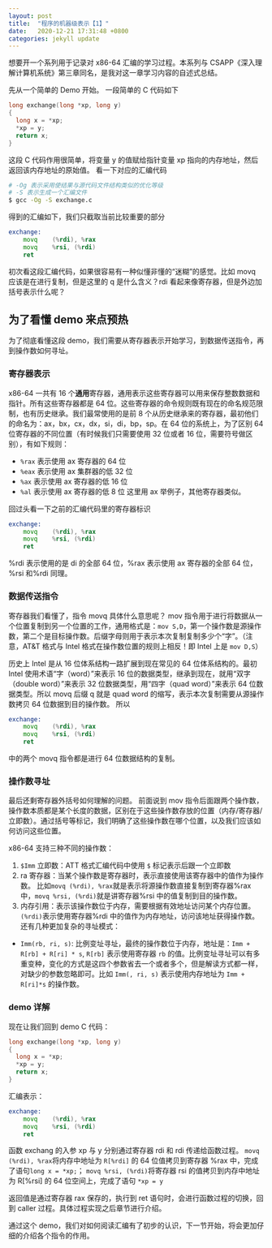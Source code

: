 ```yaml
---
layout: post
title:  "程序的机器级表示【1】"
date:   2020-12-21 17:31:48 +0800
categories: jekyll update
---
```

想要开一个系列用于记录对 x86-64 汇编的学习过程。本系列与 CSAPP《深入理解计算机系统》第三章同名，是我对这一章学习内容的自述式总结。

先从一个简单的 Demo 开始。
一段简单的 C 代码如下
```c
long exchange(long *xp, long y)
{
  long x = *xp;
  *xp = y;
  return x;
}
```
这段 C 代码作用很简单，将变量 y 的值赋给指针变量 xp 指向的内存地址，然后返回该内存地址的原始值。
看一下对应的汇编代码
```bash
# -Og 表示采用使结果与源代码文件结构类似的优化等级
# -S 表示生成一个汇编文件
$ gcc -Og -S exchange.c
```
得到的汇编如下，我们只截取当前比较重要的部分
```asm
exchange:
	movq	(%rdi), %rax
	movq	%rsi, (%rdi)
	ret
```
初次看这段汇编代码，如果很容易有一种似懂非懂的“迷糊”的感觉。比如 movq 应该是在进行复制，但是这里的 q 是什么含义？rdi 看起来像寄存器，但是外边加括号表示什么呢？

## 为了看懂 demo 来点预热
为了彻底看懂这段 demo，我们需要从寄存器表示开始学习，到数据传送指令，再到操作数如何寻址。

### 寄存器表示
x86-64 一共有 16 个**通用**寄存器，通用表示这些寄存器可以用来保存整数数据和指针。所有这些寄存器都是 64 位。这些寄存器的命令规则既有现在的命名规范限制，也有历史继承。我们最常使用的是前 8 个从历史继承来的寄存器，最初他们的命名为：ax，bx，cx，dx，si，di，bp，sp。在 64 位的系统上，为了区别 64 位寄存器的不同位置（有时候我们只需要使用 32 位或者 16 位，需要符号做区别），有如下规则：
  * `%rax` 表示使用 ax 寄存器的 64 位
  * `%eax` 表示使用 ax 集群器的低 32 位
  * `%ax` 表示使用 ax 寄存器的低 16 位
  * `%al` 表示使用 ax 寄存器的低 8 位
这里用 ax 举例子，其他寄存器类似。

回过头看一下之前的汇编代码里的寄存器标识
```asm
exchange:
	movq	(%rdi), %rax
	movq	%rsi, (%rdi)
	ret
```
%rdi 表示使用的是 di 的全部 64 位，%rax 表示使用 ax 寄存器的全部 64 位，%rsi 和%rdi 同理。
### 数据传送指令
寄存器我们看懂了，指令 movq 具体什么意思呢？
mov 指令用于进行将数据从一个位置复制到另一个位置的工作，通用格式是：`mov S,D`，第一个操作数是源操作数，第二个是目标操作数。后缀字母则用于表示本次复制复制多少个“字”。（注意，AT&T 格式与 Intel 格式在操作数位置的规则上相反！即 Intel 上是 `mov D,S`）

历史上 Intel 是从 16 位体系结构一路扩展到现在常见的 64 位体系结构的。最初 Intel 使用术语“字（word）”来表示 16 位的数据类型，继承到现在，就用“双字（double word）”来表示 32 位数据类型，用“四字（quad word）”来表示 64 位数据类型。所以 movq 后缀 q 就是 quad word 的缩写，表示本次复制需要从源操作数拷贝 64 位数据到目的操作数。
所以
```asm
exchange:
	movq	(%rdi), %rax
	movq	%rsi, (%rdi)
	ret
```
中的两个 movq 指令都是进行 64 位数据结构的复制。
### 操作数寻址
最后还剩寄存器外括号如何理解的问题。
前面说到 mov 指令后面跟两个操作数，操作数本质都是某个长度的数据，区别在于这些操作数存放的位置（内存/寄存器/立即数）。通过括号等标记，我们明确了这些操作数在哪个位置，以及我们应该如何访问这些位置。

x86-64 支持三种不同的操作数：
1. `$Imm` 立即数：ATT 格式汇编代码中使用 `$` 标记表示后跟一个立即数
2. ra 寄存器：当某个操作数是寄存器时，表示直接使用该寄存器中的值作为操作数。
比如`movq (%rdi), %rax`就是表示将源操作数直接复制到寄存器%rax 中，`movq %rsi, (%rdi)`就是讲寄存器%rsi 中的值复制到目的操作数。
3. 内存引用：表示该操作数位于内存，需要根据有效地址访问某个内存位置。
`(%rdi)`表示使用寄存器%rdi 中的值作为内存地址，访问该地址获得操作数。
还有几种更加复杂的寻址模式：
* `Imm(rb, ri, s)`: 比例变址寻址，最终的操作数位于内存，地址是：`Imm + R[rb] + R[ri] * s`, `R[rb]` 表示使用寄存器 `rb` 的值。比例变址寻址可以有多重变种，变化的方式是这四个参数省去一个或者多个，但是解读方式都一样，对缺少的参数忽略即可。比如 `Imm(, ri, s)` 表示使用内存地址为 `Imm + R[ri]*s` 的操作数。

### demo 详解
现在让我们回到 demo
C 代码：
```c
long exchange(long *xp, long y)
{
  long x = *xp;
  *xp = y;
  return x;
}
```
汇编表示：
```asm
exchange:
	movq	(%rdi), %rax
	movq	%rsi, (%rdi)
	ret
```
函数 exchang 的入参 xp 与 y 分别通过寄存器 rdi 和 rdi 传递给函数过程。
`movq (%rdi), %rax`将内存中地址为 `R[%rdi]` 的 64 位值拷贝到寄存器 %rax 中，完成了语句`long x = *xp;`；
`movq %rsi, (%rdi)`将寄存器 rsi 的值拷贝到内存中地址为 R[%rsi] 的 64 位空间上，完成了语句 `*xp = y`

返回值是通过寄存器 rax 保存的，执行到 ret 语句时，会进行函数过程的切换，回到 caller 过程。具体过程实现之后章节进行介绍。

通过这个 demo，我们对如何阅读汇编有了初步的认识，下一节开始，将会更加仔细的介绍各个指令的作用。